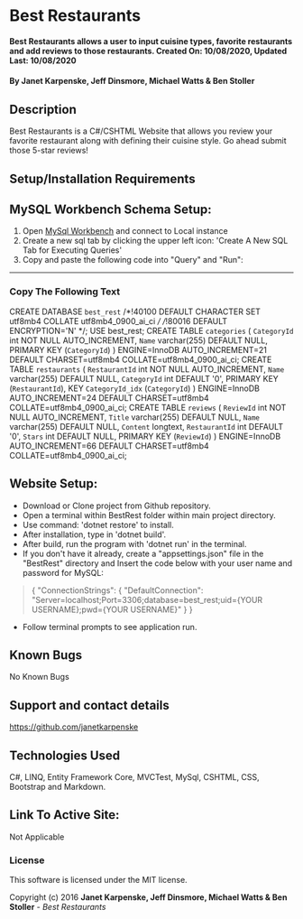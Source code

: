 # Best Restaurants

#### Best Restaurants allows a user to input cuisine types, favorite restaurants and add reviews to those restaurants. Created On: 10/08/2020, Updated Last: 10/08/2020

#### By Janet Karpenske, Jeff Dinsmore, Michael Watts & Ben Stoller

## Description

Best Restaurants is a C#/CSHTML Website that allows you review your favorite restaurant along with defining their cuisine style. Go ahead submit those 5-star reviews! 

## Setup/Installation Requirements

## MySQL Workbench Schema Setup:
1. Open [MySql Workbench](https://www.mysql.com/products/workbench/) and connect to Local instance
2. Create a new sql tab by clicking the upper left icon: 'Create A New SQL Tab for Executing Queries'
3. Copy and paste the following code into "Query" and "Run":
---
### **Copy The Following Text**
CREATE DATABASE `best_rest` /*!40100 DEFAULT CHARACTER SET utf8mb4 COLLATE utf8mb4_0900_ai_ci */ /*!80016 DEFAULT ENCRYPTION='N' */;
USE best_rest;
CREATE TABLE `categories` (
  `CategoryId` int NOT NULL AUTO_INCREMENT,
  `Name` varchar(255) DEFAULT NULL,
  PRIMARY KEY (`CategoryId`)
) ENGINE=InnoDB AUTO_INCREMENT=21 DEFAULT CHARSET=utf8mb4 COLLATE=utf8mb4_0900_ai_ci;
CREATE TABLE `restaurants` (
  `RestaurantId` int NOT NULL AUTO_INCREMENT,
  `Name` varchar(255) DEFAULT NULL,
  `CategoryId` int DEFAULT '0',
  PRIMARY KEY (`RestaurantId`),
  KEY `CategoryId_idx` (`CategoryId`)
) ENGINE=InnoDB AUTO_INCREMENT=24 DEFAULT CHARSET=utf8mb4 COLLATE=utf8mb4_0900_ai_ci;
CREATE TABLE `reviews` (
  `ReviewId` int NOT NULL AUTO_INCREMENT,
  `Title` varchar(255) DEFAULT NULL,
  `Name` varchar(255) DEFAULT NULL,
  `Content` longtext,
  `RestaurantId` int DEFAULT '0',
  `Stars` int DEFAULT NULL,
  PRIMARY KEY (`ReviewId`)
) ENGINE=InnoDB AUTO_INCREMENT=66 DEFAULT CHARSET=utf8mb4 COLLATE=utf8mb4_0900_ai_ci;


## Website Setup:
* Download or Clone project from Github repository.
* Open a terminal within BestRest folder within main project directory.
* Use command: 'dotnet restore' to install.
* After installation, type in 'dotnet build'.
* After build, run the program with 'dotnet run' in the terminal.
* If you don't have it already, create a "appsettings.json" file in the "BestRest" directory and Insert the code below with your user name and password for MySQL: 

> {
>  "ConnectionStrings": {
>      "DefaultConnection": "Server=localhost;Port=3306;database=best_rest;uid={YOUR USERNAME};pwd={YOUR USERNAME}"
>  }
>}

* Follow terminal prompts to see application run.

## Known Bugs

No Known Bugs

## Support and contact details

https://github.com/janetkarpenske

## Technologies Used

C#, LINQ, Entity Framework Core, MVCTest, MySql, CSHTML, CSS, Bootstrap and Markdown.

## Link To Active Site:
Not Applicable

### License

This software is licensed under the MIT license.

Copyright (c) 2016 **Janet Karpenske, Jeff Dinsmore, Michael Watts & Ben Stoller** - _Best Restaurants_